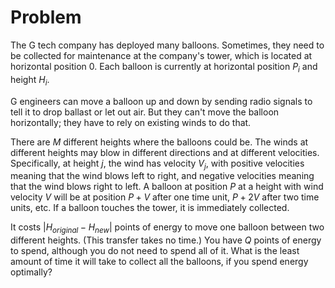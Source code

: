 # Problem

The G tech company has deployed many balloons. Sometimes, they need to be collected for maintenance at the company's tower, which is located at horizontal position $0$. Each balloon is currently at horizontal position $P_i$ and height $H_i$.

G engineers can move a balloon up and down by sending radio signals to tell it to drop ballast or let out air. But they can't move the balloon horizontally; they have to rely on existing winds to do that.

There are $M$ different heights where the balloons could be. The winds at different heights may blow in different directions and at different velocities. Specifically, at height $j$, the wind has velocity $V_j$, with positive velocities meaning that the wind blows left to right, and negative velocities meaning that the wind blows right to left. A balloon at position $P$ at a height with wind velocity $V$ will be at position $P+V$ after one time unit, $P+2V$ after two time units, etc. If a balloon touches the tower, it is immediately collected.

It costs $| H_{original} - H_{new} |$ points of energy to move one balloon between two different heights. (This transfer takes no time.) You have $Q$ points of energy to spend, although you do not need to spend all of it. What is the least amount of time it will take to collect all the balloons, if you spend energy optimally?
